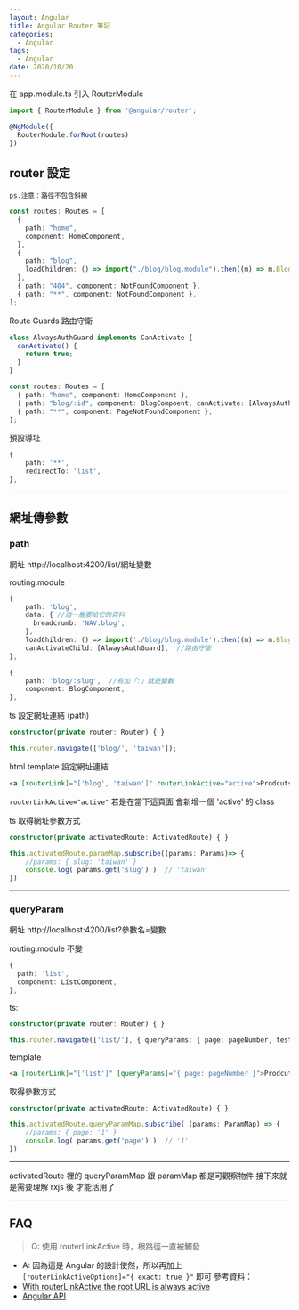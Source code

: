 ```yaml
---
layout: Angular
title: Angular Router 筆記
categories:
  - Angular
tags:
  - Angular
date: 2020/10/20
---
```


在 app.module.ts 引入 RouterModule

```ts
import { RouterModule } from '@angular/router';

@NgModule({
  RouterModule.forRoot(routes)
})
```

## router 設定

`ps.注意：路徑不包含斜線`

```ts
const routes: Routes = [
  {
    path: "home",
    component: HomeComponent,
  },
  {
    path: "blog",
    loadChildren: () => import("./blog/blog.module").then((m) => m.BlogModule),
  },
  { path: "404", component: NotFoundComponent },
  { path: "**", component: NotFoundComponent },
];
```

Route Guards 路由守衛

```ts
class AlwaysAuthGuard implements CanActivate {
  canActivate() {
    return true;
  }
}
```

```ts
const routes: Routes = [
  { path: "home", component: HomeComponent },
  { path: "blog/:id", component: BlogCompoent, canActivate: [AlwaysAuthGuard] },
  { path: "**", component: PageNotFoundComponent },
];
```

預設導址

```ts
{
    path: '**',
    redirectTo: 'list',
},
```

---

## 網址傳參數

### path

網址 http://localhost:4200/list/網址變數

routing.module

```ts
{
    path: 'blog',
    data: { //這一層要給它的資料
      breadcrumb: 'NAV.blog',
    },
    loadChildren: () => import('./blog/blog.module').then((m) => m.BlogModule)
    canActivateChild: [AlwaysAuthGuard],  //路由守衛
},
```

```ts
{
    path: 'blog/:slug',  //有加「:」就是變數
    component: BlogComponent,
},
```

ts 設定網址連結 (path)

```ts
constructor(private router: Router) { }

this.router.navigate(['blog/', 'taiwan']);
```

html template 設定網址連結

```html
<a [routerLink]="['blog', 'taiwan']" routerLinkActive="active">Prodcuts</a>
```

`routerLinkActive="active"` 若是在當下這頁面 會新增一個 'active' 的 class

ts 取得網址參數方式

```ts
constructor(private activatedRoute: ActivatedRoute) { }

this.activatedRoute.paramMap.subscribe((params: Params)=> {
    //params: { slug: 'taiwan' }
    console.log( params.get('slug') )  // 'taiwan'
})
```

---

### queryParam

網址 http://localhost:4200/list?參數名=變數

routing.module 不變

```ts
{
  path: 'list',
  component: ListComponent,
},
```

ts:

```ts
constructor(private router: Router) { }

this.router.navigate(['list/'], { queryParams: { page: pageNumber, test: '字串也可' } });
```

template

```html
<a [routerLink]="['list']" [queryParams]="{ page: pageNumber }">Prodcuts</a>
```

取得參數方式

```ts
constructor(private activatedRoute: ActivatedRoute) { }

this.activatedRoute.queryParamMap.subscribe( (params: ParamMap) => {
    //params: { page: '1' }
    console.log( params.get('page') )  // '1'
})
```

---

activatedRoute 裡的 queryParamMap 跟 paramMap 都是可觀察物件 接下來就是需要理解 rxjs 後 才能活用了

---

## FAQ

> Q: 使用 routerLinkActive 時，根路徑一直被觸發

- A: 因為這是 Angular 的設計使然，所以再加上 `[routerLinkActiveOptions]="{ exact: true }"` 即可
  參考資料：
- [With routerLinkActive the root URL is always active](https://github.com/angular/angular/issues/9885)
- [Angular API](https://angular.tw/api/router/RouterLinkActive)
